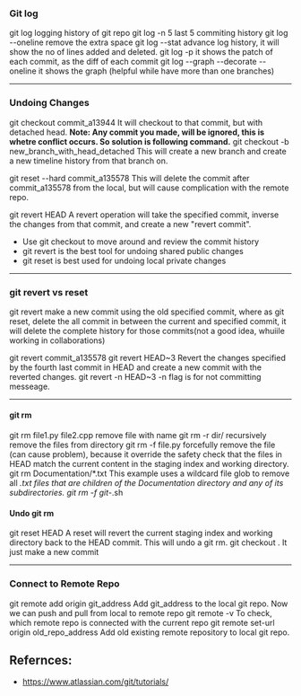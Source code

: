
### Git log
git log
	logging history of git repo
git log -n 5
	last 5 commiting history
git log --oneline
	remove the extra space 
git log --stat
	advance log history, it will show the no of lines added and deleted.
git log -p
	it shows the patch of each commit, as the diff of each commit
git log --graph --decorate --oneline
	it shows the graph (helpful while have more than one branches)

---

### Undoing Changes

git checkout commit_a13944
	It will checkout to that commit, but with detached head. **Note: Any commit you made, will be ignored, this is whetre conflict occurs. So solution is following command.**
git checkout -b new_branch_with_head_detached
	This will create a new branch and create a new timeline history from that branch on.

git reset --hard commit_a135578
	This will delete the commit after commit_a135578 from the local, but will cause complication with the remote repo.

git revert HEAD
	 A revert operation will take the specified commit, inverse the changes from that commit, and create a new "revert commit". 

- Use git checkout to move around and review the commit history
- git revert is the best tool for undoing shared public changes
- git reset is best used for undoing local private changes

---

### git revert vs reset
git revert make a new commit using the old specified commit, where as git reset, delete the all commit in between the current and specified commit, it will delete the complete history for those commits(not a good idea, whuiile working in collaborations)


git revert commit_a135578
git revert HEAD~3
    Revert the changes specified by the fourth last commit in HEAD and create a new commit with the reverted changes.
git revert -n HEAD~3
    -n flag is for not committing messeage.

---

#### git rm
git rm file1.py file2.cpp
	remove file with name
git rm -r dir/
	recursively remove the files from directory
git rm -f file.py
	forcefully remove the file (can cause problem), because it override the safety check that the files in HEAD match the current content in the staging index and working directory.
git rm Documentation/\*.txt
	This example uses a wildcard file glob to remove all *.txt files that are children of the Documentation directory and any of its subdirectories.
git rm -f git-*.sh


#### Undo git rm

git reset HEAD
	A reset will revert the current staging index and working directory back to the HEAD commit. This will undo a git rm.
git checkout .
	It just make a new commit 




---
### Connect to Remote Repo

git remote add origin git_address
	Add git_address to the local git repo. Now we can push and pull from local to remote repo
git remote -v
	To check, which remote repo is connected with the current repo
git remote set-url origin old_repo_address
	Add old existing remote repository to local git repo.






## Refernces:
- https://www.atlassian.com/git/tutorials/
